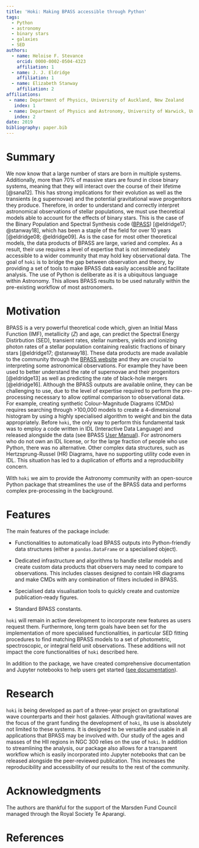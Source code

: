 ```yaml
---
title: 'Hoki: Making BPASS accessible through Python'
tags:
  - Python
  - astronomy
  - binary stars
  - galaxies
  - SED 
authors:
  - name: Heloise F. Stevance
    orcid: 0000-0002-0504-4323
    affiliation: 1
  - name: J. J. Eldridge
    affiliation: 1
  - name: Elizabeth Stanway
    affiliation: 2
affiliations:
 - name: Department of Physics, University of Auckland, New Zealand
   index: 1
 - name: Department of Physics and Astronomy, University of Warwick, United Kingdom
   index: 2
date: 2019
bibliography: paper.bib
---
```


# Summary

We now know that a large number of stars are born in multiple systems.
Additionally, more than 70% of massive stars are found in close binary systems, meaning that they will interact over the course of their lifetime [@sana12].
This has strong implications for their evolution as well as the transients (e.g supernovae) and the potential gravitational wave progenitors they produce.
Therefore, in order to understand and correctly interpret astronomical observations of stellar populations, we must use theoretical models able to account for the effects of binary stars. 
This is the case of the Binary Population and Spectral Synthesis code ([BPASS](https://bpass.auckland.ac.nz/)) [@eldridge17; @stanway18], which has been a staple of the field for over 10 years [@eldridge08; @eldridge09].
As is the case for most other theoretical models, the data products of BPASS are large, varied and complex. 
As a result, their use requires a level of expertise that is not immediately accessible to a wider community that may hold key observational data.
The goal of `hoki` is to bridge the gap between observation and theory, by providing a set of tools to make BPASS data easily accessible and facilitate analysis. 
The use of Python is deliberate as it is a ubiquitous language within Astronomy. 
This allows BPASS results to be used naturally within the pre-existing workflow of most astronomers.

# Motivation

BPASS is a very powerful theoretical code which, given an Initial Mass Function (IMF), metallicity (*Z*) and age, can predict the Spectral Energy Distirbution (SED), transient rates, stellar numbers, yields and ionizing photon rates of a stellar population containing realistic fractions of binary stars [@eldridge17; @stanway18]. 
These data products are made available to the community through the [BPASS website](https://bpass.auckland.ac.nz/) and they are crucial to interpreting some astronomical observations.
For example they have been used to better understand the rate of supernovae and their progenitors [@eldridge13] as well as predicting the rate of black-hole mergers [@eldridge16].
Although the BPASS outputs are available online, they can be challenging to use, due to the level of expertise required to perform the pre-processing necessary to allow optimal comparison to observational data. 
For example, creating synthetic Colour-Magnitude Diagrams (CMDs) requires searching through >100,000 models to create a 4-dimensional histogram by using a highly specialised algorithm to weight and bin the data appropriately. 
Before `hoki`, the only way to perform this fundamental task was to employ a code written in IDL (Interactive Data Language) and released alongside the data (see BPASS [User Manual](https://bpass.auckland.ac.nz/9.html)).
For astronomers who do not own an IDL license, or for the large fraction of people who use Python, there was no alternative. 
Other complex data structures, such as Hertzsprung-Russel (HR) Diagrams, have no supporting utility code even in IDL.
This situation has led to a duplication of efforts and a reproducibility concern. 

With `hoki` we aim to provide the Astronomy community with an open-source Python package that streamlines the use of the BPASS data and performs complex pre-processing in the background. 

# Features

The main features of the package include:

  - Functionalities to automatically load BPASS outputs into Python-friendly data structures (either a `pandas.DataFrame` or a specialised object).

  - Dedicated infrastructure and algorithms to handle stellar models and create custom data products that observers may need to compare to observations. This includes classes designed to contain HR diagrams and make CMDs with any combination of filters included in BPASS.

  - Specialised data visualisation tools to quickly create and customize publication-ready figures. 

  - Standard BPASS constants.

`hoki` will remain in active development to incorporate new features as users request them. Furthermore, long term goals have been set for the implementation of more specialised functionalities, in particular SED fitting procedures to find matching BPASS models to a set of photometric, spectroscopic, or integral field unit observations. These additions will not impact the core functionalities of `hoki` described here.

In addition to the package, we have created comprehensive documentation and Jupyter notebooks to help users get started ([see documentation](https://heloises.github.io/hoki/intro.html)).

# Research

`hoki` is being developed as part of a three-year project on gravitational wave counterparts and their host galaxies. 
Although gravitational waves are the focus of the grant funding the development of `hoki`, its use is absolutely not limited to these systems.
It is designed to be versatile and usable in all applications that BPASS may be involved with.
Our study of the ages and masses of the HII regions in NGC 300 relies on the use of `hoki`.
In addition to streamlining the analysis, our package also allows for a transparent workflow which is easily incorporated into Jupyter notebooks that can be released alongside the peer-reviewed publication.
This increases the reproducibility and accessibility of our results to the rest of the community.

# Acknowledgments
The authors are thankful for the support of the Marsden Fund Council managed through the Royal Society Te Aparangi.

# References

